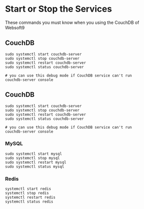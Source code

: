 # Start or Stop the Services

These commands you must know when you using the CouchDB of Websoft9

## CouchDB

```shell
sudo systemctl start couchdb-server
sudo systemctl stop couchdb-server
sudo systemctl restart couchdb-server
sudo systemctl status couchdb-server

# you can use this debug mode if CouchDB service can't run
couchdb-server console
```

## CouchDB

```shell
sudo systemctl start couchdb-server
sudo systemctl stop couchdb-server
sudo systemctl restart couchdb-server
sudo systemctl status couchdb-server

# you can use this debug mode if CouchDB service can't run
couchdb-server console
```

### MySQL

```shell
sudo systemctl start mysql
sudo systemctl stop mysql
sudo systemctl restart mysql
sudo systemctl status mysql
```

### Redis

```shell
systemctl start redis
systemctl stop redis
systemctl restart redis
systemctl status redis
```